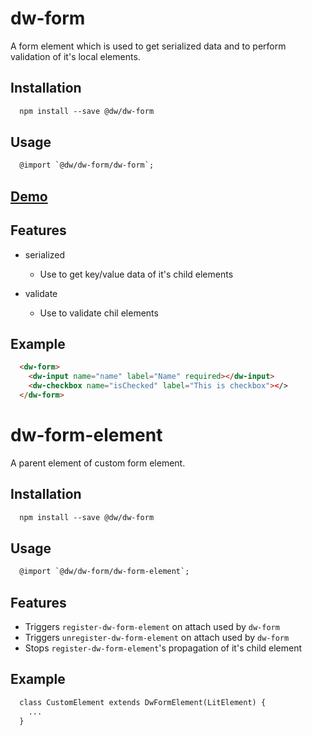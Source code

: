 # dw-form

A form element which is used to get serialized data and to perform validation of it's local elements.

## Installation

```html
  npm install --save @dw/dw-form
```

## Usage

```html
  @import `@dw/dw-form/dw-form`;
```

## [Demo](https://dreamworldsolutions.github.io/dw-form/demo/index.html)

## Features

- serialized
  - Use to get key/value data of it's child elements

- validate
  - Use to validate chil elements

## Example

```html
  <dw-form>
    <dw-input name="name" label="Name" required></dw-input>
    <dw-checkbox name="isChecked" label="This is checkbox"></>
  </dw-form>
```


# dw-form-element

A parent element of custom form element.

## Installation

```html
  npm install --save @dw/dw-form
```

## Usage

```html
  @import `@dw/dw-form/dw-form-element`;
```

## Features

- Triggers `register-dw-form-element` on attach used by `dw-form`
- Triggers `unregister-dw-form-element` on attach used by `dw-form`
- Stops `register-dw-form-element`'s propagation of it's child element

## Example

```html
  class CustomElement extends DwFormElement(LitElement) {
    ...
  }
```